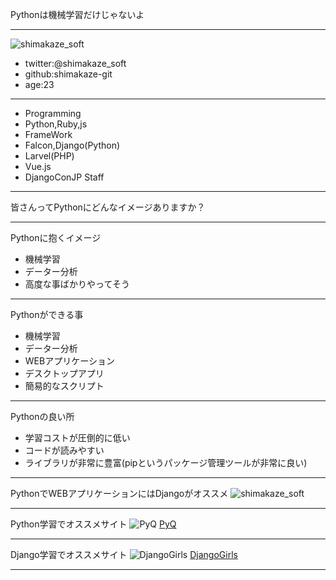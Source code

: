 Pythonは機械学習だけじゃないよ

---
![shimakaze_soft](https://pbs.twimg.com/profile_images/972776722767659008/EY16ro48_400x400.jpg)
- twitter:@shimakaze_soft
- github:shimakaze-git
- age:23
---
- Programming
 - Python,Ruby,js
- FrameWork 
 - Falcon,Django(Python)
 - Larvel(PHP)
 - Vue.js
- DjangoConJP Staff
---

皆さんってPythonにどんなイメージありますか？

---
Pythonに抱くイメージ
- 機械学習
- データー分析
- 高度な事ばかりやってそう
---

Pythonができる事
- 機械学習
- データー分析
- WEBアプリケーション
- デスクトップアプリ
- 簡易的なスクリプト

---

Pythonの良い所
- 学習コストが圧倒的に低い
- コードが読みやすい
- ライブラリが非常に豊富(pipというパッケージ管理ツールが非常に良い)

---

PythonでWEBアプリケーションにはDjangoがオススメ
![shimakaze_soft](https://image.slidesharecdn.com/djangopub-141206005334-conversion-gate02/95/djangoceleyweb-11-638.jpg?cb=1417830019)

---

Python学習でオススメサイト
![PyQ](https://pyq.jp/static/img/logo_square_small.png)
[PyQ](https://pyq.jp/)

---

Django学習でオススメサイト
![DjangoGirls](https://djangogirls.org/static/img/logo-bigger.png)
[DjangoGirls](https://djangogirlsjapan.gitbooks.io/workshop_tutorialjp/)

---

